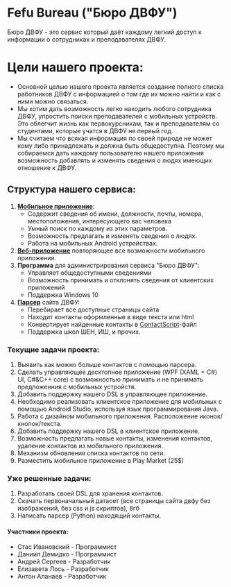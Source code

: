 # Fefu Bureau ("Бюро ДВФУ")
Бюро ДВФУ - это сервис который даёт каждому легкий доступ к информации о сотрудниках и преподавателях ДВФУ.
# Цели нашего проекта:
  * Основной целью нашего проекта является создание полного списка работников ДВФУ с информацией о том где их можно найти и как с ними можно связаться.
  * Мы хотим дать возможность легко находить любого сотрудника ДВФУ, упростить поиски преподавателей с мобильных устройств. 
    Это облегчит жизнь как первокурсникам, так и преподавателям со студентами, которые учатся в ДВФУ не первый год.
  * Мы считаем что всякая информация по своей природе не может кому либо принадлежать и должна быть общедоступна. 
    Поэтому мы собираемся дать каждому пользователю нашего приложения возможность добавлять и изменять сведения о людях имеющих отношение к ДВФУ.
## Структура нашего сервиса:
  1. [**Мобильное приложение**](https://github.com/demidko/FefuBureauAndroid):
      - Содержит сведения об имени, должности, почты, номера, местоположения, интересующего вас человека
      - Умный поиск по каждому из этих параметров.
      - Возможность предлагать и изменять сведения о людях.
      - Работа на мобильных Android устройствах.
  2. [**Веб-приложение**](https://github.com/demidko/ContactsViewer) повторяющее все возможности мобильного приложения.
  3. **Программа** для администрирования сервиса "Бюро ДВФУ":
      - Управляет общедоступными сведениями
      - Возможность принимать и отклонять сведения от клиентских приложений
      - Поддержка Windows 10
  4. [**Парсер**](https://github.com/demidko/FefuParser) сайта ДВФУ:
      - Перебирает все доступные страницы сайта
      - Находит контакты оформленные в виде текста или html
      - Конвертирует найденные контакты в [ContactScript](https://github.com/demidko/ContactScript)-файл 
      - Поддержка школ ШЕН, ИШ, и прочих.
### Текущие задачи проекта:
  1. Выявить как можно больше контактов с помощью парсера.
  2. Сделать управляющее десктопное приложение (WPF (XAML + C#) UI, C#&C++ core) с возможностью принимать и не принимать предложенния с мобильных устройств.
  3. Добавить поддержку нашего DSL в управляющее приложение.
  4. Необходимо реализовать клиентское приложение для мобильных с помощью Android Studio, используя язык программирования Java.
  5. Работа с дизайном мобильного приложения. Расположение иконок/кнопок/текста.
  6. Добавить поддержку нашего DSL в клиентское приложение.
  7. Возможность предлагать новые контакты, изменения контактов, удаление контактов из мобильного приложения.
  8. Механизм обновления списка контактов по сети.
  9. Разместить мобильное приложение в Play Market (25$)
### Уже решенные задачи:
  1. Разработать своей DSL для хранения контактов.
  2. Скачать первоначальный датасет (все страницы сайта двфу без изображений, без css и js скриптов), 8гб
  3. Написать парсер (Python) находящий контакты.
#### Участники проекта:
  * Стас Ивановский - Программист
  * Даниил Демидко  - Программист
  * Андрей Сергеев  - Разработчик
  * Елизавета Лось  - Разработчик
  * Антон Аланаев   - Разработчик
  
